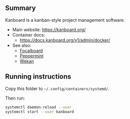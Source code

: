 ## Summary

Kanboard is a kanban-style project management software.

* Main website: https://kanboard.org/
* Container docs:
  * https://docs.kanboard.org/v1/admin/docker/
* See also:
  * [Focalboard](../focalboard)
  * [Peppermint](../peppermint)
  * [Wekan](../wekan)

## Running instructions

Copy this folder to `~/.config/containers/systemd/`.

Then run:

```bash
systemctl daemon-reload --user
systemctl start --user kanboard
```
